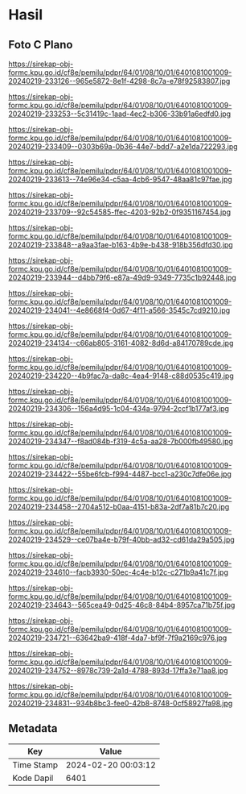 # Hasil

## Foto C Plano

https://sirekap-obj-formc.kpu.go.id/cf8e/pemilu/pdpr/64/01/08/10/01/6401081001009-20240219-233126--965e5872-8e1f-4298-8c7a-e78f92583807.jpg

https://sirekap-obj-formc.kpu.go.id/cf8e/pemilu/pdpr/64/01/08/10/01/6401081001009-20240219-233253--5c31419c-1aad-4ec2-b306-33b91a6edfd0.jpg

https://sirekap-obj-formc.kpu.go.id/cf8e/pemilu/pdpr/64/01/08/10/01/6401081001009-20240219-233409--0303b69a-0b36-44e7-bdd7-a2e1da722293.jpg

https://sirekap-obj-formc.kpu.go.id/cf8e/pemilu/pdpr/64/01/08/10/01/6401081001009-20240219-233613--74e96e34-c5aa-4cb6-9547-48aa81c97fae.jpg

https://sirekap-obj-formc.kpu.go.id/cf8e/pemilu/pdpr/64/01/08/10/01/6401081001009-20240219-233709--92c54585-ffec-4203-92b2-0f9351167454.jpg

https://sirekap-obj-formc.kpu.go.id/cf8e/pemilu/pdpr/64/01/08/10/01/6401081001009-20240219-233848--a9aa3fae-b163-4b9e-b438-918b356dfd30.jpg

https://sirekap-obj-formc.kpu.go.id/cf8e/pemilu/pdpr/64/01/08/10/01/6401081001009-20240219-233944--d4bb79f6-e87a-49d9-9349-7735c1b92448.jpg

https://sirekap-obj-formc.kpu.go.id/cf8e/pemilu/pdpr/64/01/08/10/01/6401081001009-20240219-234041--4e8668f4-0d67-4f11-a566-3545c7cd9210.jpg

https://sirekap-obj-formc.kpu.go.id/cf8e/pemilu/pdpr/64/01/08/10/01/6401081001009-20240219-234134--c66ab805-3161-4082-8d6d-a84170789cde.jpg

https://sirekap-obj-formc.kpu.go.id/cf8e/pemilu/pdpr/64/01/08/10/01/6401081001009-20240219-234220--4b9fac7a-da8c-4ea4-9148-c88d0535c419.jpg

https://sirekap-obj-formc.kpu.go.id/cf8e/pemilu/pdpr/64/01/08/10/01/6401081001009-20240219-234306--156a4d95-1c04-434a-9794-2ccf1b177af3.jpg

https://sirekap-obj-formc.kpu.go.id/cf8e/pemilu/pdpr/64/01/08/10/01/6401081001009-20240219-234347--f8ad084b-f319-4c5a-aa28-7b000fb49580.jpg

https://sirekap-obj-formc.kpu.go.id/cf8e/pemilu/pdpr/64/01/08/10/01/6401081001009-20240219-234422--55be6fcb-f994-4487-bcc1-a230c7dfe06e.jpg

https://sirekap-obj-formc.kpu.go.id/cf8e/pemilu/pdpr/64/01/08/10/01/6401081001009-20240219-234458--2704a512-b0aa-4151-b83a-2df7a81b7c20.jpg

https://sirekap-obj-formc.kpu.go.id/cf8e/pemilu/pdpr/64/01/08/10/01/6401081001009-20240219-234529--ce07ba4e-b79f-40bb-ad32-cd61da29a505.jpg

https://sirekap-obj-formc.kpu.go.id/cf8e/pemilu/pdpr/64/01/08/10/01/6401081001009-20240219-234610--facb3930-50ec-4c4e-b12c-c271b9a41c7f.jpg

https://sirekap-obj-formc.kpu.go.id/cf8e/pemilu/pdpr/64/01/08/10/01/6401081001009-20240219-234643--565cea49-0d25-46c8-84b4-8957ca71b75f.jpg

https://sirekap-obj-formc.kpu.go.id/cf8e/pemilu/pdpr/64/01/08/10/01/6401081001009-20240219-234721--63642ba9-418f-4da7-bf9f-7f9a2169c976.jpg

https://sirekap-obj-formc.kpu.go.id/cf8e/pemilu/pdpr/64/01/08/10/01/6401081001009-20240219-234752--8978c739-2a1d-4788-893d-17ffa3e71aa8.jpg

https://sirekap-obj-formc.kpu.go.id/cf8e/pemilu/pdpr/64/01/08/10/01/6401081001009-20240219-234831--934b8bc3-fee0-42b8-8748-0cf58927fa98.jpg


## Metadata

| Key        | Value               |
| ---------- | ------------------- |
| Time Stamp | 2024-02-20 00:03:12 |
| Kode Dapil | 6401                |



